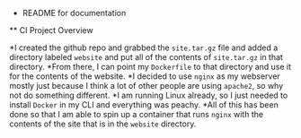 * README for documentation

** CI Project Overview

*I created the github repo and grabbed the `site.tar.gz` file and added a directory labeled
`website` and put all of the contents of `site.tar.gz` in that directory.
*From there, I can point my `Dockerfile` to that directory and use it for the contents of the website.
*I decided to use `nginx` as my webserver mostly just because I think a lot of other people are using `apache2`, so why not do something different.
*I am running Linux already, so I just needed to install `Docker` in my CLI and everything was peachy.
*All of this has been done so that I am able to spin up a container that runs `nginx` with the contents of the site that is in the `website` directory.

